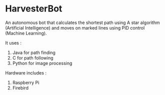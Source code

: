 # HarvesterBot

An autonomous bot that calculates the shortest path using A star algorithm (Artificial Intelligence) and moves on marked lines using PID control (Machine Learning).

It uses :
1) Java for path finding
2) C for path following
3) Python for image processing

Hardware includes : 
1) Raspberry Pi
2) Firebird
